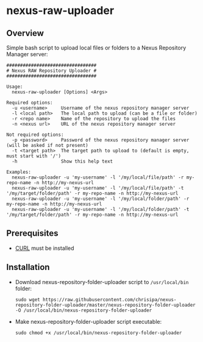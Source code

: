 # nexus-raw-uploader

Overview
--------
Simple bash script to upload local files or folders to a Nexus Repository Manager server:
   ```
   #################################
   # Nexus RAW Repository Uploader #
   #################################
   
   Usage:
     nexus-raw-uploader [Options] <Args>
   
   Required options:
     -u <username>     Username of the nexus repository manager server
     -l <local path>   The local path to upload (can be a file or folder)
     -r <repo name>    Name of the repository to upload the files
     -n <nexus url>    URL of the nexus repository manager server
   
   Not required options:
     -p <password>     Password of the nexus repository manager server (will be asked if not present)
     -t <target path>  The target path to upload to (default is empty, must start with '/')
     -h                Show this help text
   
   Examples:
     nexus-raw-uploader -u 'my-username' -l '/my/local/file/path' -r my-repo-name -n http://my-nexus-url
     nexus-raw-uploader -u 'my-username' -l '/my/local/file/path' -t '/my/target/folder/path' -r my-repo-name -n http://my-nexus-url
     nexus-raw-uploader -u 'my-username' -l '/my/local/folder/path' -r my-repo-name -n http://my-nexus-url
     nexus-raw-uploader -u 'my-username' -l '/my/local/folder/path' -t '/my/target/folder/path' -r my-repo-name -n http://my-nexus-url
   ```

Prerequisites
-------------
* [CURL](https://curl.haxx.se/) must be installed

Installation
------------
* Download nexus-repository-folder-uploader script to `/usr/local/bin` folder:

   ```
   sudo wget https://raw.githubusercontent.com/chrisipa/nexus-repository-folder-uploader/master/nexus-repository-folder-uploader -O /usr/local/bin/nexus-repository-folder-uploader
   ```
   
* Make nexus-repository-folder-uploader script executable:   

   ```
   sudo chmod +x /usr/local/bin/nexus-repository-folder-uploader
   ```
